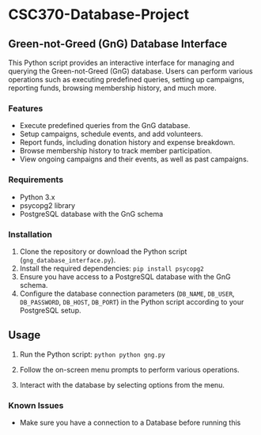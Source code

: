 # CSC370-Database-Project

## Green-not-Greed (GnG) Database Interface

This Python script provides an interactive interface for managing and querying the Green-not-Greed (GnG) database. Users can perform various operations such as executing predefined queries, setting up campaigns, reporting funds, browsing membership history, and much more.

### Features

- Execute predefined queries from the GnG database.
- Setup campaigns, schedule events, and add volunteers.
- Report funds, including donation history and expense breakdown.
- Browse membership history to track member participation.
- View ongoing campaigns and their events, as well as past campaigns.

### Requirements

- Python 3.x
- psycopg2 library
- PostgreSQL database with the GnG schema

### Installation

1. Clone the repository or download the Python script (`gng_database_interface.py`).
2. Install the required dependencies: ```pip install psycopg2```
3. Ensure you have access to a PostgreSQL database with the GnG schema.
4. Configure the database connection parameters (`DB_NAME`, `DB_USER`, `DB_PASSWORD`, `DB_HOST`, `DB_PORT`) in the Python script according to your PostgreSQL setup.

## Usage

1. Run the Python script: ```python python gng.py```

2. Follow the on-screen menu prompts to perform various operations.
3. Interact with the database by selecting options from the menu.

### Known Issues

- Make sure you have a connection to a Database before running this

